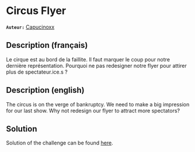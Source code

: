 # Circus Flyer

**`Auteur:`** [Capucinoxx](https://github.com/Capucinoxx)

## Description (français)

Le cirque est au bord de la faillite. Il faut marquer le coup pour notre dernière représentation. Pourquoi ne pas redesigner notre flyer pour attirer plus de spectateur.ice.s ?

## Description (english)

The circus is on the verge of bankruptcy. We need to make a big impression for our last show. Why not redesign our flyer to attract more spectators?

## Solution

Solution of the challenge can be found [here](solution/).

